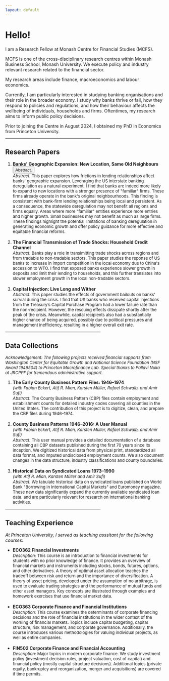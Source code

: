 ```yaml
---
layout: default
---
```


<h1>Hello!</h1>

<p>
  I am a Research Fellow at Monash Centre for Financial Studies (MCFS). 
</p>
    
<p>
  MCFS is one of the cross-disciplinary research centres within Monash Business School, Monash University. 
  We execute policy and industry relevant research related to the financial sector.
</p>
  
<p>
  My research areas include finance, macroeconomics and labour economics. 
</p>
    
<p>
  Currently, I am particularly interested in studying banking organisations and their role in the broader economy. 
  I study why banks thrive or fail, how they respond to policies and regulations, and how their behaviour affects the wellbeing of individuals, households and firms. 
  Oftentimes, my research aims to inform public policy decisions. 
</p>
  
<p>
  Prior to joining the Centre in August 2024, I obtained my PhD in Economics from Princeton University. 
</p>


<hr style="width:60%"> 

<h2>Research Papers</h2>

<ol>
  <li>
    <b>Banks' Geographic Expansion: New Location, Same Old Neighbours</b>
    <br>
    <button class="collapsible">Abstract.</button>
    <div class="content">
    <font size="-1"><i>Abstract.</i> This paper explores how frictions in lending relationships affect banks' geographic expansion. Leveraging the US interstate banking deregulation as a natural experiment, I find that banks are indeed more likely to expand to new locations with a stronger presence of "familiar" firms. These firms already operate in the bank's original neighbourhoods. This finding is consistent with bank-firm lending relationships being local and persistent. As a consequence, the statewide deregulation may not benefit all regions and firms equally. Areas where more "familiar" entities experience more entries and higher growth. Small businesses may not benefit as much as large firms. These findings highlight the potential limitations of banking deregulation in generating economic growth and offer policy guidance for more effective and equitable financial reforms.</font>
    </div>
  </li>
  
  <br>
  
  <li>
    <b>The Financial Transmission of Trade Shocks: Household Credit Channel</b> 
    <br>
    <font size="-1"><i>Abstract.</i> Banks play a role in transimitting trade shocks across regions and from tradable to non-tradable sectors. This paper studies the reponse of US banks to increase in import competition in the local economy due to China's accession to WTO. I find that exposed banks experience slower growth in deposits and limit their lending to households, and this further translates into slower employment growth in the local non-tradable sectors.</font>
  </li>
  <br>
  <li>
    <b>Capital Injection: Live Long and Wither</b>
    <br>
    <font size="-1"><i>Abstract.</i> This paper studies the effects of government bailouts on banks' survial during the crisis. I find that US banks who received capital injections from the Treasury’s Capital Purchase Program had a lower failure rate than the non-recipient. However, the rescuing effects dissipate shortly after the peak of the crisis. Meanwhile, capital recipients also had a substantially higher chance of being acquired, possibly due to political pressures and management inefficiency, resulting in a higher overall exit rate.</font>
  </li>
</ol>

<hr style="width:60%"> 

<h2>Data Collections</h2>

<p><font size="-1"><i>Acknowledgement: The following projects received financial supports from Washington Center for Equitable Growth and National Science Foundation (NSF Award 1949504) to Princeton Macrofinance Lab. Special thanks to Pallavi Nuka at JRCPPF for tremendous administrative support.</i></font></p>

<ol>
  <li>
    <b>The Early County Business Pattern Files: 1946–1974</b>
    <br>
    <font size="-1"><i>(with Fabian Eckert, Atif R. Mian, Karsten Müller, Rafael Schwalb, and Amir Sufi)</i></font>
    <br>
    <font size="-1"><i>Abstract.</i> The County Business Pattern (CBP) files contain employment and establishment counts for detailed industry codes covering all counties in the United States. The contribution of this project is to digitize, clean, and prepare the CBP files during 1946–1974.</font>
  </li>
  <br>
  <li>
    <b>County Business Patterns 1946–2016: A User Manual</b>
    <br>
    <font size="-1"><i>(with Fabian Eckert, Atif R. Mian, Karsten Müller, Rafael Schwalb, and Amir Sufi)</i></font>
    <br>
    <font size="-1"><i>Abstract.</i> This user manual provides a detailed documentation of a database containing all CBP datasets published during the first 70 years since its inception. We digitized historical data from physical print, standardized all data format, and imputed undisclosed employment counts. We also document changes in the data structure, industry classifications and county boundaries. </font>
  </li>
  <br>
  <li>
    <b>Historical Data on Syndicated Loans 1973–1990</b>
    <br>
    <font size="-1"><i>(with Atif R. Mian, Karsten Müller and Amir Sufi)</i></font>
    <br>
    <font size="-1"><i>Abstract.</i> We tabulate historical data on syndicated loans published on World Bank "Borrowing in International Capital Markets" and Euromoney magazine. These new data significantly expand the currently available syndicated loan data, and are particularly relevant for research on international banking activities.  </font>
  </li>
</ol>

<hr style="width:60%"> 

<h2>Teaching Experience</h2>

<p><i>At Princeton University, I served as teaching asssitant for the following courses:</i></p>

<ul>
  <li>
    <b>ECO362 Financial Investments</b>
    <br>
    <font size="-1"><i>Description:</i> This course is an introduction to financial investments for students with no prior knowledge of finance. It provides an overview of financial markets and instruments including stocks, bonds, futures, options, and other derivatives. A theory of optimal asset allocation teaches the tradeoff between risk and return and the importance of diversification. A theory of asset pricing, developed under the assumption of no arbitrage, is used to evaluate trading strategies and the performance of mutual funds and other asset managers. Key concepts are illustrated through examples and homework exercises that use financial market data.</font>
  </li>
  <br>
  <li>
    <b>ECO363 Corporate Finance and Financial Institutions</b>
    <br>
    <font size="-1"><i>Description:</i> This course examines the determinants of corporate financing decisions and the role of financial institutions in the wider context of the working of financial markets. Topics include capital budgeting, capital structure, risk management, and corporate governance. Additionally, the course introduces various methodologies for valuing individual projects, as well as entire companies.</font>
  </li>
  <br>
  <li>
    <b>FIN502 Corporate Finance and Financial Accounting</b>
    <br>
    <font size="-1"><i>Description:</i> Major topics in modern corporate finance. We study investment policy (investment decision rules, project valuation, cost of capital) and financial policy (mostly capital structure decisions). Additional topics (private equity, bankruptcy and reorganization, merger and acquisitions) are covered if time permits.</font>
  </li>
</ul>
